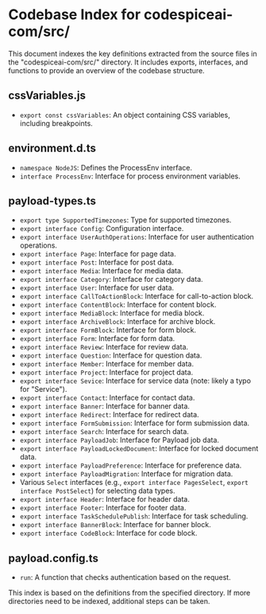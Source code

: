# Codebase Index for codespiceai-com/src/

This document indexes the key definitions extracted from the source files in the "codespiceai-com/src/" directory. It includes exports, interfaces, and functions to provide an overview of the codebase structure.

## cssVariables.js
- `export const cssVariables`: An object containing CSS variables, including breakpoints.

## environment.d.ts
- `namespace NodeJS`: Defines the ProcessEnv interface.
- `interface ProcessEnv`: Interface for process environment variables.

## payload-types.ts
- `export type SupportedTimezones`: Type for supported timezones.
- `export interface Config`: Configuration interface.
- `export interface UserAuthOperations`: Interface for user authentication operations.
- `export interface Page`: Interface for page data.
- `export interface Post`: Interface for post data.
- `export interface Media`: Interface for media data.
- `export interface Category`: Interface for category data.
- `export interface User`: Interface for user data.
- `export interface CallToActionBlock`: Interface for call-to-action block.
- `export interface ContentBlock`: Interface for content block.
- `export interface MediaBlock`: Interface for media block.
- `export interface ArchiveBlock`: Interface for archive block.
- `export interface FormBlock`: Interface for form block.
- `export interface Form`: Interface for form data.
- `export interface Review`: Interface for review data.
- `export interface Question`: Interface for question data.
- `export interface Member`: Interface for member data.
- `export interface Project`: Interface for project data.
- `export interface Sevice`: Interface for service data (note: likely a typo for "Service").
- `export interface Contact`: Interface for contact data.
- `export interface Banner`: Interface for banner data.
- `export interface Redirect`: Interface for redirect data.
- `export interface FormSubmission`: Interface for form submission data.
- `export interface Search`: Interface for search data.
- `export interface PayloadJob`: Interface for Payload job data.
- `export interface PayloadLockedDocument`: Interface for locked document data.
- `export interface PayloadPreference`: Interface for preference data.
- `export interface PayloadMigration`: Interface for migration data.
- Various `Select` interfaces (e.g., `export interface PagesSelect`, `export interface PostSelect`) for selecting data types.
- `export interface Header`: Interface for header data.
- `export interface Footer`: Interface for footer data.
- `export interface TaskSchedulePublish`: Interface for task scheduling.
- `export interface BannerBlock`: Interface for banner block.
- `export interface CodeBlock`: Interface for code block.

## payload.config.ts
- `run`: A function that checks authentication based on the request.

This index is based on the definitions from the specified directory. If more directories need to be indexed, additional steps can be taken.